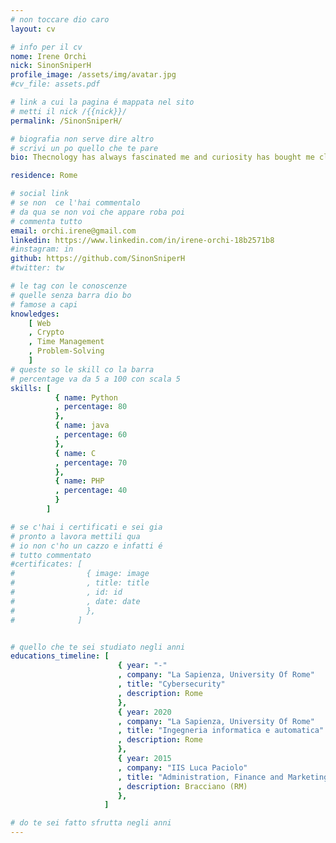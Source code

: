 ```yaml
---
# non toccare dio caro
layout: cv

# info per il cv 
nome: Irene Orchi
nick: SinonSniperH
profile_image: /assets/img/avatar.jpg
#cv_file: assets.pdf

# link a cui la pagina é mappata nel sito
# metti il nick /{{nick}}/
permalink: /SinonSniperH/

# biografia non serve dire altro
# scrivi un po quello che te pare
bio: Thecnology has always fascinated me and curiosity has bought me closer and closer to it. I started by 'dissecting' old PCs and mobile phones, then moving on to the software part. Only recently I approached cybersecurity, but it was enough to understand that it is really interesting.

residence: Rome

# social link 
# se non  ce l'hai commentalo
# da qua se non voi che appare roba poi 
# commenta tutto
email: orchi.irene@gmail.com
linkedin: https://www.linkedin.com/in/irene-orchi-18b2571b8
#instagram: in 
github: https://github.com/SinonSniperH
#twitter: tw

# le tag con le conoscenze
# quelle senza barra dio bo
# famose a capi
knowledges:
    [ Web
    , Crypto
    , Time Management
    , Problem-Solving
    ]
# queste so le skill co la barra
# percentage va da 5 a 100 con scala 5
skills: [
          { name: Python
          , percentage: 80
          },
          { name: java
          , percentage: 60 
          },
          { name: C
          , percentage: 70
          },
          { name: PHP
          , percentage: 40
          }
        ]

# se c'hai i certificati e sei gia 
# pronto a lavora mettili qua
# io non c'ho un cazzo e infatti é 
# tutto commentato
#certificates: [
#                { image: image
#                , title: title
#                , id: id
#                , date: date
#                },
#              ]


# quello che te sei studiato negli anni
educations_timeline: [
                        { year: "-"
                        , company: "La Sapienza, University Of Rome"
                        , title: "Cybersecurity"
                        , description: Rome
                        },
                        { year: 2020
                        , company: "La Sapienza, University Of Rome"
                        , title: "Ingegneria informatica e automatica"
                        , description: Rome
                        },
                        { year: 2015
                        , company: "IIS Luca Paciolo"
                        , title: "Administration, Finance and Marketing, Business Information Systems"
                        , description: Bracciano (RM)
                        },   
                     ]

# do te sei fatto sfrutta negli anni
---
```

